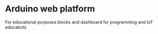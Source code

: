 # Arduino web platform
For educational purposes
blocks and dashboard for programming and IoT
educabots
